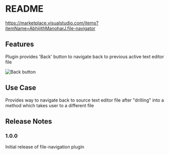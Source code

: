 # README

https://marketplace.visualstudio.com/items?itemName=AbhijithManoharJ.file-navigator

## Features

Plugin provides 'Back' button to navigate back to previous active text editor file

![Back button](https://vscode-extension-image.s3.amazonaws.com/Screen+Shot+2021-03-29+at+8.49.39+PM.png)

## Use Case

Provides way to navigate back to source text editor file after "drilling" into a method which takes user to a different file

## Release Notes

### 1.0.0

Initial release of file-navigation plugin
